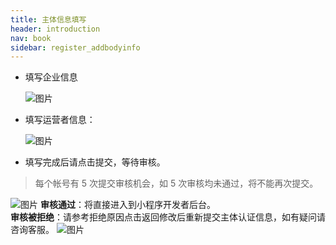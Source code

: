 ```yaml
---
title: 主体信息填写
header: introduction
nav: book
sidebar: register_addbodyinfo
---
```





* 填写企业信息

    ![图片](../../img/introduction/register/1.4.png)

* 填写运营者信息：

    ![图片](../../img/introduction/register/1.5.png)

* 填写完成后请点击提交，等待审核。
> 每个帐号有 5 次提交审核机会，如 5 次审核均未通过，将不能再次提交。

![图片](../../img/introduction/register/p8.png)
 **审核通过**：将直接进入到小程序开发者后台。    
 **审核被拒绝**：请参考拒绝原因点击返回修改后重新提交主体认证信息，如有疑问请咨询客服。
    ![图片](../../img/introduction/register/1.6.png)
